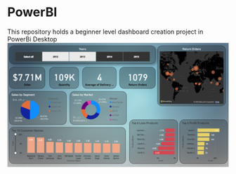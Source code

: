 # PowerBI
This repository holds a beginner level dashboard creation project in PowerBi Desktop
![alt text](https://github.com/Shutterbug2109/PowerBI/blob/main/Dashboard.png?raw=true)
